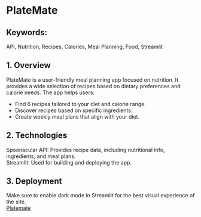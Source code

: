 # PlateMate   

## Keywords:   
API, Nutrition, Recipes, Calories, Meal Planning, Food, Streamlit

## 1. Overview   
PlateMate is a user-friendly meal planning app focused on nutrition. It provides a wide selection of recipes based on dietary preferences and calorie needs. The app helps users:   
- Find 6 recipes tailored to your diet and calorie range.   
- Discover recipes based on specific ingredients.   
- Create weekly meal plans that align with your diet.   

## 2. Technologies    
Spoonacular API: Provides recipe data, including nutritional info, ingredients, and meal plans.     
Streamlit: Used for building and deploying the app.     
 
## 3. Deployment   
Make sure to enable dark mode in Streamlit for the best visual experience of the site.    
[Platemate](https://platematedatacamp.streamlit.app/)
